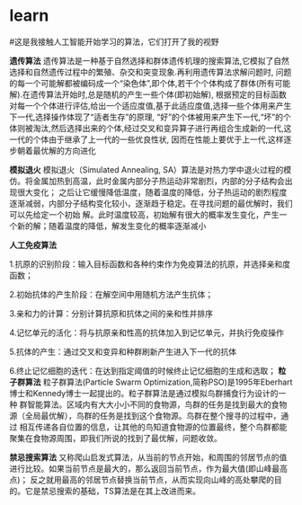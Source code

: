 # learn
#这是我接触人工智能开始学习的算法，它们打开了我的视野


**遗传算法**
遗传算法是一种基于自然选择和群体遗传机理的搜索算法,它模拟了自然选择和自然遗传过程中的繁殖、杂交和突变现象.再利用遗传算法求解问题时,
问题的每一个可能解都被编码成一个“染色体”,即个体,若干个个体构成了群体(所有可能解).在遗传算法开始时,总是随机的产生一些个体(即初始解),
根据预定的目标函数对每一个个体进行评估,给出一个适应度值,基于此适应度值,选择一些个体用来产生下一代,选择操作体现了“适者生存”的原理,
“好”的个体被用来产生下一代,“坏”的个体则被淘汰,然后选择出来的个体,经过交叉和变异算子进行再组合生成新的一代,这一代的个体由于继承了上一代的一些优良性状,
因而在性能上要优于上一代,这样逐步朝着最优解的方向进化

**模拟退火**
模拟退火（Simulated Annealing, SA）算法是对热力学中退火过程的模仿。将金属加热到高温，此时金属内部分子热运动非常剧烈，内部的分子结构会出现很大变化；
之后让它缓慢降低温度，随着温度的降低，分子热运动的剧烈程度逐渐减弱，内部分子结构变化较小，逐渐趋于稳定。在寻找问题的最优解时，我们可以先给定一个初始
解。此时温度较高，初始解有很大的概率发生变化，产生一个新的解；随着温度的降低，解发生变化的概率逐渐减小

**人工免疫算法**

1.抗原的识别阶段：输入目标函数和各种约束作为免疫算法的抗原，并选择亲和度函数；

2.初始抗体的产生阶段：在解空间中用随机方法产生抗体；

3.亲和力的计算：分别计算抗原和抗体之间的亲和性并排序

4.记忆单元的活化：将与抗原亲和性高的抗体加入到记忆单元，并执行免疫操作

5.抗体的产生：通过交叉和变异和种群刷新产生进入下一代的抗体

6.终止记忆细胞的迭代：在达到指定阈值的时候终止记忆细胞的生成和选取；
**粒子群算法**
粒子群算法(Particle Swarm Optimization,简称PSO)是1995年Eberhart博士和Kennedy博士一起提出的。粒子群算法是通过模拟鸟群捕食行为设计的一种
群智能算法。区域内有大大小小不同的食物源，鸟群的任务是找到最大的食物源（全局最优解），鸟群的任务是找到这个食物源。鸟群在整个搜寻的过程中，通过
相互传递各自位置的信息，让其他的鸟知道食物源的位置最终，整个鸟群都能聚集在食物源周围，即我们所说的找到了最优解，问题收敛。

**禁忌搜索算法**
又称爬山启发式算法，从当前的节点开始，和周围的邻居节点的值进行比较。如果当前节点是最大的，那么返回当前节点，作为最大值(即山峰最高点)；
反之就用最高的邻居节点替换当前节点，从而实现向山峰的高处攀爬的目的。它是禁忌搜索的基础，TS算法是在其上改进而来。







